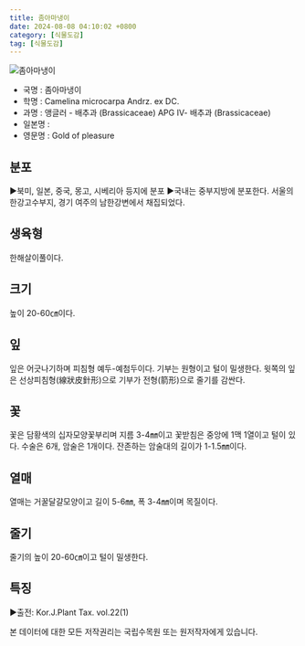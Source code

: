 ```yaml
---
title: 좀아마냉이
date: 2024-08-08 04:10:02 +0800
category: [식물도감]
tag: [식물도감]
---
```




![좀아마냉이](/fileUpload/plants/basic/Cruciferae/Camelina/1832/1832_20160802164903779files_th2.jpg)
- 국명 : 좀아마냉이
- 학명 : Camelina microcarpa Andrz. ex DC.
- 과명 : 앵글러 - 배추과 (Brassicaceae) APG Ⅳ- 배추과 (Brassicaceae)
- 일본명 : 
- 영문명 : Gold of pleasure


## 분포
▶북미, 일본, 중국, 몽고, 시베리아 등지에 분포▶국내는 중부지방에 분포한다. 서울의 한강고수부지, 경기 여주의 남한강변에서 채집되었다.
## 생육형
한해살이풀이다.
## 크기
높이 20-60㎝이다.
## 잎
잎은 어긋나기하며 피침형 예두-예첨두이다. 기부는 원형이고 털이 밀생한다. 윗쪽의 잎은 선상피침형(線狀皮針形)으로 기부가 전형(箭形)으로 줄기를 감싼다.
## 꽃
꽃은 담황색의 십자모양꽃부리며 지름 3-4㎜이고 꽃받침은 중앙에 1맥 1열이고 털이 있다. 수술은 6개, 암술은 1개이다. 잔존하는 암술대의 길이가 1-1.5㎜이다.
## 열매
열매는 거꿀달걀모양이고 길이 5-6㎜, 폭 3-4㎜이며 목질이다.
## 줄기
줄기의 높이 20-60㎝이고 털이 밀생한다.
## 특징
▶출전: Kor.J.Plant Tax. vol.22(1)






본 데이터에 대한 모든 저작권리는 국립수목원 또는 원저작자에게 있습니다.
